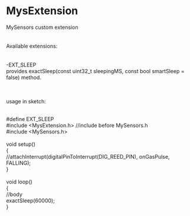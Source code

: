# MysExtension<br/>
MySensors custom extension<br/>
<br/><br/>
Available extensions: <br/>
<br/><br/>
-EXT_SLEEP <br/>
provides exactSleep(const uint32_t sleepingMS, const bool smartSleep = false) method.

<br/><br/>
usage in sketch:
<br/><br/>

#define EXT_SLEEP<br/>
#include <MysExtension.h> //include before MySensors.h<br/>
#include <MySensors.h><br/>
<br/>
void setup() <br/>
{<br/>
    //attachInterrupt(digitalPinToInterrupt(DIG_REED_PIN), onGasPulse, FALLING);<br/>
}<br/>
<br/>
void loop()<br/>
{<br/>
  //body<br/>
   exactSleep(60000);<br/>
}<br/>



